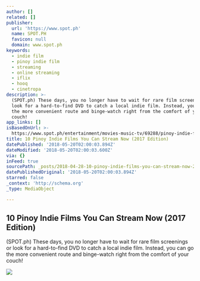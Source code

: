 ```yaml
---
author: []
related: []
publisher:
  url: 'https://www.spot.ph'
  name: SPOT.PH
  favicon: null
  domain: www.spot.ph
keywords:
  - indie film
  - pinoy indie film
  - streaming
  - online streaming
  - iflix
  - hooq
  - cinetropa
description: >-
  (SPOT.ph) These days, you no longer have to wait for rare film screenings or
  look for a hard-to-find DVD to catch a local indie film. Instead, you can go
  the more convenient route and binge-watch right from the comfort of your
  couch!
app_links: []
isBasedOnUrl: >-
  https://www.spot.ph/entertainment/movies-music-tv/69288/pinoy-indie-films-streaming-2017-edition-a00001-20170215-lfrm
title: 10 Pinoy Indie Films You Can Stream Now (2017 Edition)
datePublished: '2018-05-20T02:00:03.894Z'
dateModified: '2018-05-20T02:00:03.600Z'
via: {}
inFeed: true
sourcePath: _posts/2018-04-28-10-pinoy-indie-films-you-can-stream-now-2017-edition.md
datePublishedOriginal: '2018-05-20T02:00:03.894Z'
starred: false
_context: 'http://schema.org'
_type: MediaObject

---
```

<article style=""><h1>10 Pinoy Indie Films You Can Stream Now (2017 Edition)</h1><p>(SPOT.ph) These days, you no longer have to wait for rare film screenings or look for a hard-to-find DVD to catch a local indie film. Instead, you can go the more convenient route and binge-watch right from the comfort of your couch!</p><img src="https://images.summitmedia-digital.com/spotph/images/2017/02/14/Indie-Films-to-Stream_640_standard_640x360.jpg" /></article>